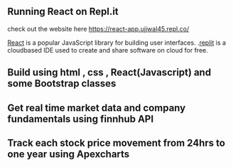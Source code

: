 ## Running React on Repl.it

 check out the website here https://react-app.ujjwal45.repl.co/

[React](https://reactjs.org/) is a popular JavaScript library for building user interfaces.
.[replit](https://replit.com/~) is a cloudbased IDE used to create and share software on cloud for free.

## Build using html , css , React(Javascript) and some Bootstrap classes

## Get real time market data and company fundamentals using finnhub API
## Track each stock price movement from 24hrs to one year using Apexcharts
